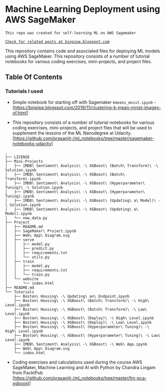# Machine Learning Deployment using AWS SageMaker

```
This repo was created for self-learning ML on AWS Sagemaker
```
[`Check for related posts at binpipe.blogspot.com`](https://binpipe.blogspot.com)

This repository contains code and associated files for deploying ML models using AWS SageMaker. This repository consists of a number of tutorial notebooks for various coding exercises, mini-projects, and project files.

## Table Of Contents

### Tutorials I used

* Simple notebook for starting off with Sagemaker `kmeans_mnist.ipynb` -  [https://binpipe.blogspot.com/2019/11/clustering-k-mean-mnist-images-of.html]


* This repository consists of a number of tutorial notebooks for various coding exercises, mini-projects, and project files that will be used to supplement the lessons of the ML Nanodegree at Udacity. [https://github.com/prasanjit-/ml_notebooks/tree/master/sagemaker-notebooks-udacity]

```
.
├── LICENSE
├── Mini-Projects
│   ├── IMDB\ Sentiment\ Analysis\ -\ XGBoost\ (Batch\ Transform)\ -\ Solution.ipynb
│   ├── IMDB\ Sentiment\ Analysis\ -\ XGBoost\ (Batch\ Transform).ipynb
│   ├── IMDB\ Sentiment\ Analysis\ -\ XGBoost\ (Hyperparameter\ Tuning)\ -\ Solution.ipynb
│   ├── IMDB\ Sentiment\ Analysis\ -\ XGBoost\ (Hyperparameter\ Tuning).ipynb
│   ├── IMDB\ Sentiment\ Analysis\ -\ XGBoost\ (Updating\ a\ Model)\ -\ Solution.ipynb
│   ├── IMDB\ Sentiment\ Analysis\ -\ XGBoost\ (Updating\ a\ Model).ipynb
│   └── new_data.py
├── Project
│   ├── README.md
│   ├── SageMaker\ Project.ipynb
│   ├── Web\ App\ Diagram.svg
│   ├── serve
│   │   ├── model.py
│   │   ├── predict.py
│   │   ├── requirements.txt
│   │   └── utils.py
│   ├── train
│   │   ├── model.py
│   │   ├── requirements.txt
│   │   └── train.py
│   └── website
│       └── index.html
├── README.md
└── Tutorials
    ├── Boston\ Housing\ -\ Updating\ an\ Endpoint.ipynb
    ├── Boston\ Housing\ -\ XGBoost\ (Batch\ Transform)\ -\ High\ Level.ipynb
    ├── Boston\ Housing\ -\ XGBoost\ (Batch\ Transform)\ -\ Low\ Level.ipynb
    ├── Boston\ Housing\ -\ XGBoost\ (Deploy)\ -\ High\ Level.ipynb
    ├── Boston\ Housing\ -\ XGBoost\ (Deploy)\ -\ Low\ Level.ipynb
    ├── Boston\ Housing\ -\ XGBoost\ (Hyperparameter\ Tuning)\ -\ High\ Level.ipynb
    ├── Boston\ Housing\ -\ XGBoost\ (Hyperparameter\ Tuning)\ -\ Low\ Level.ipynb
    ├── IMDB\ Sentiment\ Analysis\ -\ XGBoost\ -\ Web\ App.ipynb
    ├── Web\ App\ Diagram.svg
    └── index.html
```
* Coding exercises and calculations used during the course AWS SageMaker, Machine Learning and AI with Python by Chandra Lingam from PacktPub [https://github.com/prasanjit-/ml_notebooks/tree/master/fm-pca-xgboost]
